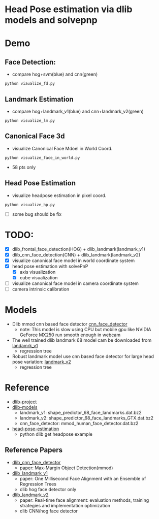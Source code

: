 # Head Pose estimation via dlib models and solvepnp
# Demo
## Face Detection:
- compare hog+svm(blue) and cnn(green)
```
python viaualize_fd.py
```
## Landmark Estimation
- compare hog+landmark_v1(blue) and cnn+landmark_v2(green)
```
python visualize_lm.py
```
## Canonical Face 3d
- visualize Canonical Face Mdoel in World Coord.
```
python visualize_face_in_world.py
```
  - 58 pts only
## Head Pose Estimation
- visualize headpose estimation in pixel coord.
```
python visualize_hp.py
```
- [ ] some bug should be fix
# TODO:
- [x] dlib_frontal_face_detection(HOG) + dlib_landmark(landmark_v1)
- [x] dlib_cnn_face_detection(CNN) + dlib_landmark(landmark_v2)
- [x] visualize canonical face model in world coordinate system
- [x] head pose estimation with solvePnP
  - [x] axis visualization
  - [x] cube visualization
- [ ] visualize canonical face model in camera coordinate system
- [ ] camera intrinsic calibration
# Models
- Dlib mmod cnn based face detector [cnn_face_detector](https://github.com/davisking/dlib-models/raw/master/mmod_human_face_detector.dat.bz2)
  - note: This model is slow using CPU but mobile gpu like NVIDIA GeForce MX250 run smooth enough in webcam
- The well trained dlib landmark 68 model cam be downloaded from [landamrk_v1](http://dlib.net/files/shape_predictor_68_face_landmarks.dat.bz2)
  - regression tree
- Robust landmark model use cnn based face detector for large head pose variation: [landmark_v2](https://github.com/davisking/dlib-models/raw/master/shape_predictor_68_face_landmarks_GTX.dat.bz2)
  - regression tree

# Reference
- [dlib-project](https://github.com/davisking/dlib)
- [dlib-models](https://github.com/davisking/dlib-models)
  - landmark_v1: shape_predictor_68_face_landmarks.dat.bz2
  - landmark_v2: shape_predictor_68_face_landmarks_GTX.dat.bz2
  - cnn_face_detector: mmod_human_face_detector.dat.bz2
- [head-pose-estimation](https://github.com/lincolnhard/head-pose-estimation)
  - python dlib get headpose example

## Reference Papers
- [dlib_cnn_face_detector](https://arxiv.org/abs/1502.00046)
  - paper: Max-Margin Object Detection(mmod)
- [dlib_landmark_v1](https://www.cv-foundation.org/openaccess/content_cvpr_2014/papers/Kazemi_One_Millisecond_Face_2014_CVPR_paper.pdf)
  - paper: One Millisecond Face Alignment with an Ensemble of Regression Trees
  - dlib hog face detector only
- [dlib_landmark_v2](https://gitlab.com/visualhealth/vhpapers/real-time-facealignment)
  - paper: Real-time face alignment: evaluation methods, training strategies and implementation optimization
  - dlib CNN/hog face detector
